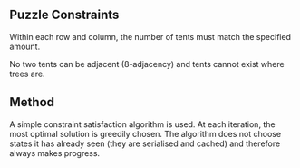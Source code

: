 ## Puzzle Constraints

Within each row and column, the number of tents must match the specified amount. 

No two tents can be adjacent (8-adjacency) and tents cannot exist where trees are. 

## Method

A simple constraint satisfaction algorithm is used. At each iteration, the most optimal solution is greedily chosen. The algorithm does not choose states it has already seen (they are serialised and cached) and therefore always makes progress. 

